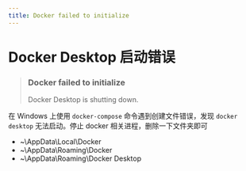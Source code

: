 ```yaml
---
title: Docker failed to initialize
---
```


# Docker Desktop 启动错误

> ### Docker failed to initialize
>
> Docker Desktop is shutting down.

在 Windows 上使用 `docker-compose` 命令遇到创建文件错误，发现 `docker desktop` 无法启动。停止 docker 相关进程，删除一下文件夹即可

- ~\AppData\Local\Docker
- ~\AppData\Roaming\Docker
- ~\AppData\Roaming\Docker Desktop

